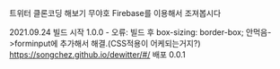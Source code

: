 트위터 클론코딩 해보기 무야호 Firebase를 이용해서 조져봅시다

2021.09.24 빌드 시작 1.0.0 - 오류: 빌드 후 box-sizing: border-box; 안먹음->forminput에 추가해서 해결.(CSS적용이 어케되는거지?)
https://songchez.github.io/dewitter/#/ 배포 0.0.1
